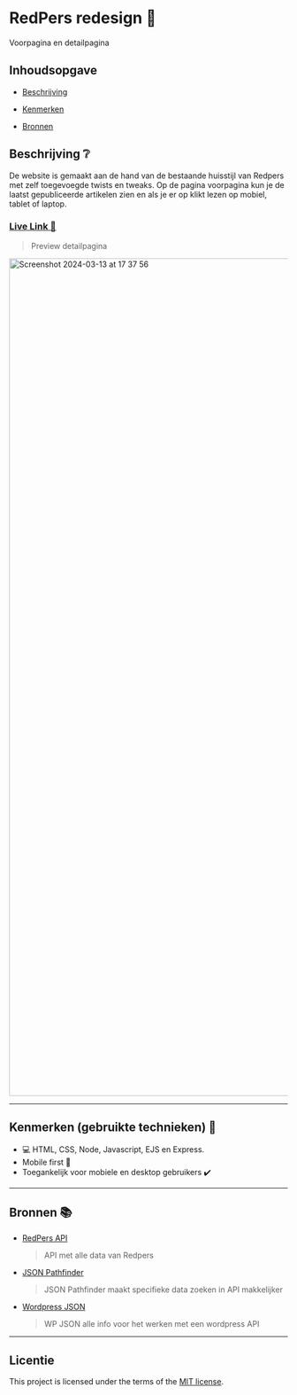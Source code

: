 # RedPers redesign 📰
<!-- Geef je project een titel en schrijf in één zin wat het is -->
Voorpagina en detailpagina

## Inhoudsopgave 

* [Beschrijving](https://github.com/Jason2426/server-side-rendering-server-side-website/blob/main/README.md#beschrijving-)

* [Kenmerken](https://github.com/Jason2426/server-side-rendering-server-side-website/edit/main/README.md#kenmerken-gebruikte-technieken-)

* [Bronnen](https://github.com/Jason2426/server-side-rendering-server-side-website/blob/main/README.md#bronnen-)

## Beschrijving ❔
<!-- In de Beschrijving staat hoe je project er uit ziet, hoe het werkt en wat je er mee kan. -->
<!-- Voeg een mooie poster visual toe 📸 -->
<!-- Voeg een link toe naar Github Pages 🌐-->

De website is gemaakt aan de hand van de bestaande huisstijl van Redpers met zelf toegevoegde twists en tweaks. Op de pagina voorpagina kun je de laatst gepubliceerde artikelen zien en als je er op klikt lezen op mobiel, tablet of laptop.

### [Live Link 🔗](https://embarrassed-lime-coral.cyclic.app/)

> Preview detailpagina
<img width="1512" alt="Screenshot 2024-03-13 at 17 37 56" src="https://github.com/Jason2426/server-side-rendering-server-side-website/assets/143999883/35579a58-969d-4562-8fd4-cc655adec37d">

***

## Kenmerken (gebruikte technieken) 🏃
<!-- Bij Kenmerken staat welke technieken zijn gebruikt en hoe. Wat is de HTML structuur? Wat zijn de belangrijkste dingen in CSS? Wat is er met JS gedaan en hoe? -->
* 💻 HTML, CSS, Node, Javascript, EJS en Express.
* Mobile first 📱
* Toegankelijk voor mobiele en desktop gebruikers ✔️

***

## Bronnen 📚

* [RedPers API](https://redpers.nl/wp-json/wp/v2/posts)
  > API met alle data van Redpers 
* [JSON Pathfinder](https://jsonpathfinder.com/)
  > JSON Pathfinder maakt specifieke data zoeken in API makkelijker
* [Wordpress JSON](https://developer.wordpress.org/rest-api/)
  > WP JSON alle info voor het werken met een wordpress API

***

## Licentie

This project is licensed under the terms of the [MIT license](./LICENSE).
